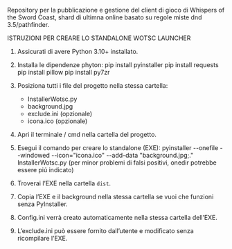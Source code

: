 Repository per la pubblicazione e gestione del client di gioco di Whispers of the Sword Coast, shard di ultimna online basato su regole miste dnd 3.5/pathfinder.

ISTRUZIONI PER CREARE LO STANDALONE WOTSC LAUNCHER

1. Assicurati di avere Python 3.10+ installato.
2. Installa le dipendenze phyton:
   pip install pyinstaller
   pip install requests
   pip install pillow
   pip install py7zr 
   
4. Posiziona tutti i file del progetto nella stessa cartella:
   - InstallerWotsc.py
   - background.jpg
   - exclude.ini (opzionale)
   - icona.ico (opzionale)
5. Apri il terminale / cmd nella cartella del progetto.
6. Esegui il comando per creare lo standalone (EXE):
   pyinstaller --onefile --windowed --icon="icona.ico" --add-data "background.jpg;." InstallerWotsc.py
   (per minor problemi di falsi positivi, onedir potrebbe essere piú indicato)
8. Troverai l’EXE nella cartella `dist`.
9. Copia l’EXE e il background nella stessa cartella se vuoi che funzioni senza PyInstaller.
10. Config.ini verrà creato automaticamente nella stessa cartella dell’EXE.
11. L’exclude.ini può essere fornito dall’utente e modificato senza ricompilare l’EXE.
